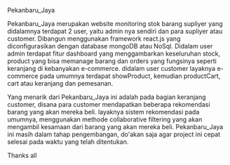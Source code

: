 Pekanbaru_Jaya

Pekanbaru_Jaya merupakan website monitoring stok barang supliyer yang didalamnya terdapat 2 user, yaitu admin nya sendiri dan para supliyer atau customer. 
Dibangun menggunakan framework react.js yang diconfigurasikan dengan database mongoDB atau NoSql.
Didalam user admin terdapat fitur dashboard yang menggambarkan keseluruhan stock, product yang bisa memanage barang dan orders yang fungsinya seperti keranjang di kebanyakan e-commerce.
didalam user customer layaknya e-commerce pada umumnya terdapat showProduct, kemudian productCart, cart atau keranjang dan pemesanan.

Yang menarik dari Pekanbaru_Jaya ini adalah pada bagian keranjang customer, disana para customer mendapatkan beberapa rekomendasi barang yang akan mereka beli.
layaknya sistem rekomendasi pada umumnya, menggunakan methode collaborative filtering yang akan mengambil kesamaan dari barang yang akan mereka beli.
Pekanbaru_Jaya ini masih dalam tahap pengembangan, do'akan saja agar project ini cepat selesai pada waktu yang telah ditentukan.


Thanks all
 
